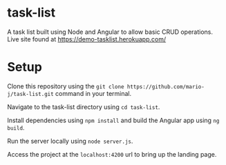 # task-list

A task list built using Node and Angular to allow basic CRUD operations. Live site found at https://demo-tasklist.herokuapp.com/

# Setup

Clone this repository using the ```git clone https://github.com/mario-j/task-list.git``` command in your terminal.

Navigate to the task-list directory using ```cd task-list```.

Install dependencies using ```npm install``` and build the Angular app using ```ng build```.

Run the server locally using ```node server.js```.

Access the project at the ```localhost:4200``` url to bring up the landing page.
